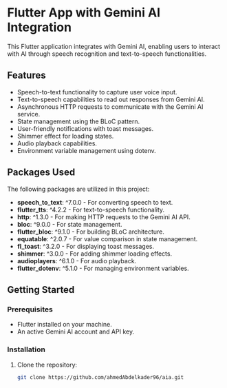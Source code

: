 # Flutter App with Gemini AI Integration

This Flutter application integrates with Gemini AI, enabling users to interact with AI through speech recognition and text-to-speech functionalities.

## Features

- Speech-to-text functionality to capture user voice input.
- Text-to-speech capabilities to read out responses from Gemini AI.
- Asynchronous HTTP requests to communicate with the Gemini AI service.
- State management using the BLoC pattern.
- User-friendly notifications with toast messages.
- Shimmer effect for loading states.
- Audio playback capabilities.
- Environment variable management using dotenv.

## Packages Used

The following packages are utilized in this project:

- **speech_to_text**: ^7.0.0 - For converting speech to text.
- **flutter_tts**: ^4.2.2 - For text-to-speech functionality.
- **http**: ^1.3.0 - For making HTTP requests to the Gemini AI API.
- **bloc**: ^9.0.0 - For state management.
- **flutter_bloc**: ^9.1.0 - For building BLoC architecture.
- **equatable**: ^2.0.7 - For value comparison in state management.
- **fl_toast**: ^3.2.0 - For displaying toast messages.
- **shimmer**: ^3.0.0 - For adding shimmer loading effects.
- **audioplayers**: ^6.1.0 - For audio playback.
- **flutter_dotenv**: ^5.1.0 - For managing environment variables.

## Getting Started

### Prerequisites

- Flutter installed on your machine.
- An active Gemini AI account and API key.

### Installation

1. Clone the repository:

   ```bash
   git clone https://github.com/ahmedAbdelkader96/aia.git